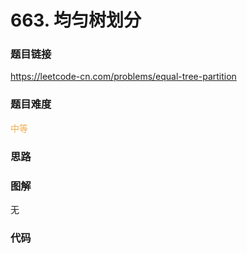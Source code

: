 # 663. 均匀树划分

### 题目链接

https://leetcode-cn.com/problems/equal-tree-partition

### 题目难度

<font color=#F0AD4E>中等</font>

### 思路



### 图解

无

### 代码

```python
```